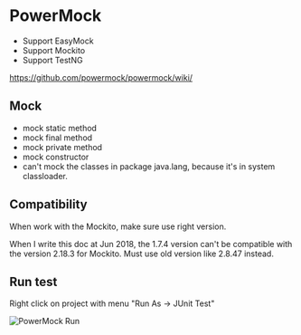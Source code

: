 # PowerMock

- Support EasyMock
- Support Mockito
- Support TestNG


https://github.com/powermock/powermock/wiki/

## Mock

- mock static method
- mock final method
- mock private method
- mock constructor
- can't mock the classes in package java.lang, because it's in system classloader.

## Compatibility

When work with the Mockito, make sure use right version.

When I write this doc at Jun 2018, the 1.7.4 version can't be compatible with the version 2.18.3 for Mockito.
Must use old version like 2.8.47 instead.

## Run test

Right click on project with menu "Run As -> JUnit Test"

![PowerMock Run](powermock-runtest.png)